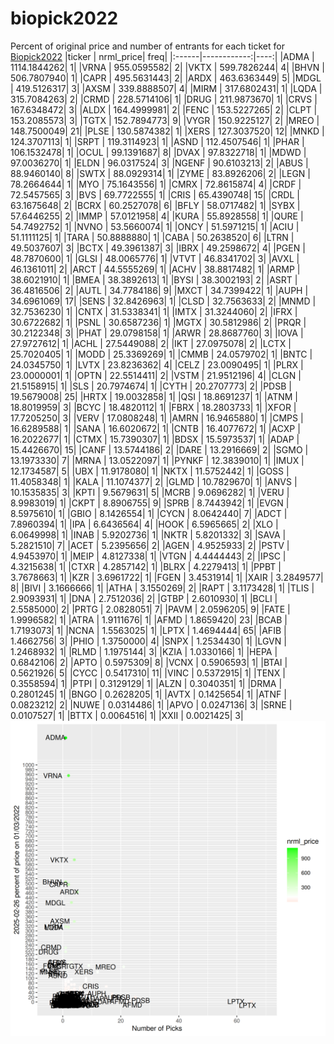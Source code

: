 # biopick2022
Percent of original price and number of entrants for each ticket for [Biopick2022](https://twitter.com/hashtag/Biopick2022)
|ticker |   nrml_price| freq|
|:------|------------:|----:|
|ADMA   | 1114.1844262|    1|
|VRNA   |  955.0595582|    2|
|VKTX   |  599.7826244|    4|
|BHVN   |  506.7807940|    1|
|CAPR   |  495.5631443|    2|
|ARDX   |  463.6363449|    5|
|MDGL   |  419.5126317|    3|
|AXSM   |  339.8888507|    4|
|MIRM   |  317.6802431|    1|
|LQDA   |  315.7084263|    2|
|CRMD   |  228.5714106|    1|
|DRUG   |  211.9873670|    1|
|CRVS   |  167.6348472|    3|
|ALDX   |  164.4999981|    2|
|FENC   |  153.5227265|    2|
|CLPT   |  153.2085573|    3|
|TGTX   |  152.7894773|    9|
|VYGR   |  150.9225127|    2|
|MREO   |  148.7500049|   21|
|PLSE   |  130.5874382|    1|
|XERS   |  127.3037520|   12|
|MNKD   |  124.3707113|    1|
|SRPT   |  119.3114923|    1|
|ASND   |  112.4507546|    1|
|PHAR   |  106.1532478|    1|
|OCUL   |   99.1391687|    8|
|DVAX   |   97.8322718|    1|
|MDWD   |   97.0036270|    1|
|ELDN   |   96.0317524|    3|
|NGENF  |   90.6103213|    2|
|ABUS   |   88.9460140|    8|
|SWTX   |   88.0929314|    1|
|ZYME   |   83.8926206|    2|
|LEGN   |   78.2664644|    1|
|MYO    |   75.1643556|    1|
|CMRX   |   72.8615874|    4|
|CRDF   |   72.5457565|    3|
|BVS    |   69.7722555|    1|
|CRIS   |   65.4390748|   15|
|CRDL   |   63.1675648|    2|
|BCRX   |   60.2527078|    6|
|BFLY   |   58.0717482|    1|
|SYBX   |   57.6446255|    2|
|IMMP   |   57.0121958|    4|
|KURA   |   55.8928558|    1|
|QURE   |   54.7492752|    1|
|NVNO   |   53.5660074|    1|
|ONCY   |   51.5971215|    1|
|ACIU   |   51.1111125|    1|
|TARA   |   50.8888880|    1|
|CABA   |   50.2638520|    6|
|LTRN   |   49.5037607|    3|
|BCTX   |   49.3961387|    3|
|IBRX   |   49.2598672|    4|
|PGEN   |   48.7870600|    1|
|GLSI   |   48.0065776|    1|
|VTVT   |   46.8341702|    3|
|AVXL   |   46.1361011|    2|
|ARCT   |   44.5555269|    1|
|ACHV   |   38.8817482|    1|
|ARMP   |   38.6021910|    1|
|BMEA   |   38.3892613|    1|
|BYSI   |   38.3002193|    2|
|ASRT   |   36.4816506|    2|
|AUTL   |   34.7784186|    9|
|MXCT   |   34.7399422|    1|
|AUPH   |   34.6961069|   17|
|SENS   |   32.8426963|    1|
|CLSD   |   32.7563633|    2|
|MNMD   |   32.7536230|    1|
|CNTX   |   31.5338341|    1|
|IMTX   |   31.3244060|    2|
|IFRX   |   30.6722682|    1|
|PSNL   |   30.6587236|    1|
|MGTX   |   30.5812986|    2|
|PRQR   |   30.2122348|    3|
|PHAT   |   29.0798158|    1|
|ARWR   |   28.8687760|    3|
|IOVA   |   27.9727612|    1|
|ACHL   |   27.5449088|    2|
|IKT    |   27.0975078|    2|
|LCTX   |   25.7020405|    1|
|MODD   |   25.3369269|    1|
|CMMB   |   24.0579702|    1|
|BNTC   |   24.0345750|    1|
|LVTX   |   23.8236362|    4|
|CELZ   |   23.0090495|    1|
|PLRX   |   23.0000001|    1|
|OPTN   |   22.5514411|    2|
|VSTM   |   21.9512196|    4|
|CLGN   |   21.5158915|    1|
|SLS    |   20.7974674|    1|
|CYTH   |   20.2707773|    2|
|PDSB   |   19.5679008|   25|
|HRTX   |   19.0032858|    1|
|QSI    |   18.8691237|    1|
|ATNM   |   18.8019959|    3|
|BCYC   |   18.4820112|    1|
|FBRX   |   18.2803733|    1|
|XFOR   |   17.7205250|    3|
|VERV   |   17.0808248|    1|
|AMRN   |   16.9465880|    1|
|CMPS   |   16.6289588|    1|
|SANA   |   16.6020672|    1|
|CNTB   |   16.4077672|    1|
|ACXP   |   16.2022677|    1|
|CTMX   |   15.7390307|    1|
|BDSX   |   15.5973537|    1|
|ADAP   |   15.4426670|   15|
|CANF   |   13.5744186|    2|
|DARE   |   13.2916669|    2|
|SGMO   |   13.1973330|    7|
|MRNA   |   13.0522097|    1|
|PYNKF  |   12.3839010|    1|
|IMUX   |   12.1734587|    5|
|UBX    |   11.9178080|    1|
|NKTX   |   11.5752442|    1|
|GOSS   |   11.4058348|    1|
|KALA   |   11.1074377|    2|
|GLMD   |   10.7829670|    1|
|ANVS   |   10.1535835|    3|
|KPTI   |    9.5679631|    5|
|MCRB   |    9.0696282|    1|
|VERU   |    8.9983019|    1|
|CKPT   |    8.8906755|    9|
|SPRB   |    8.7443942|    1|
|EVGN   |    8.5975610|    1|
|GBIO   |    8.1426554|    1|
|CYCN   |    8.0642440|    7|
|ADCT   |    7.8960394|    1|
|IPA    |    6.6436564|    4|
|HOOK   |    6.5965665|    2|
|XLO    |    6.0649998|    1|
|INAB   |    5.9202736|    1|
|NKTR   |    5.8201332|    3|
|SAVA   |    5.2821510|    7|
|ACET   |    5.2395656|    2|
|AGEN   |    4.9525933|    2|
|PSTV   |    4.9453970|    1|
|MEIP   |    4.8127338|    1|
|VTGN   |    4.4444443|    2|
|IPSC   |    4.3215638|    1|
|CTXR   |    4.2857142|    1|
|BLRX   |    4.2279413|    1|
|PPBT   |    3.7678663|    1|
|KZR    |    3.6961722|    1|
|FGEN   |    3.4531914|    1|
|XAIR   |    3.2849577|    8|
|BIVI   |    3.1666666|    1|
|ATHA   |    3.1550269|    2|
|RAPT   |    3.1173428|    1|
|TLIS   |    2.9093931|    1|
|DNA    |    2.7512036|    2|
|GTBP   |    2.6010930|    1|
|BCLI   |    2.5585000|    2|
|PRTG   |    2.0828051|    7|
|PAVM   |    2.0596205|    9|
|FATE   |    1.9996582|    1|
|ATRA   |    1.9111676|    1|
|AFMD   |    1.8659420|   23|
|BCAB   |    1.7193073|    1|
|NCNA   |    1.5563025|    1|
|LPTX   |    1.4694444|   65|
|AFIB   |    1.4662756|    3|
|PHIO   |    1.3750000|    4|
|SNPX   |    1.2534430|    1|
|LGVN   |    1.2468932|    1|
|RLMD   |    1.1975144|    3|
|KZIA   |    1.0330166|    1|
|HEPA   |    0.6842106|    2|
|APTO   |    0.5975309|    8|
|VCNX   |    0.5906593|    1|
|BTAI   |    0.5621926|    5|
|CYCC   |    0.5417310|   11|
|VINC   |    0.5372915|    1|
|TENX   |    0.3558594|    1|
|PTPI   |    0.3129129|    1|
|ALZN   |    0.3040351|    1|
|DRMA   |    0.2801245|    1|
|BNGO   |    0.2628205|    1|
|AVTX   |    0.1425654|    1|
|ATNF   |    0.0823212|    2|
|NUWE   |    0.0314486|    1|
|APVO   |    0.0247136|    3|
|SRNE   |    0.0107527|    1|
|BTTX   |    0.0064516|    1|
|XXII   |    0.0021425|    3|
![retvspicks](biopicks.png?raw=true)
